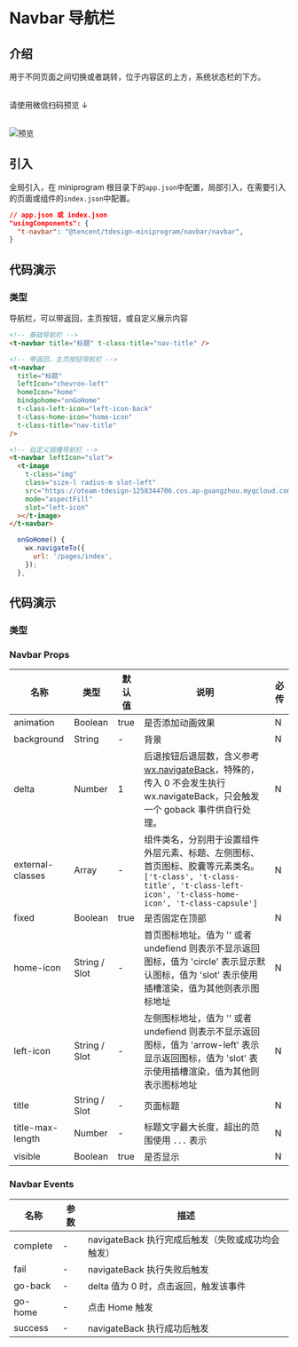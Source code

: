 # Navbar 导航栏

## 介绍

用于不同页面之间切换或者跳转，位于内容区的上方，系统状态栏的下方。<br/><br/>

请使用微信扫码预览 ↓<br/><br/>

![预览](https://tdesign.gtimg.com/miniprogram/qrcode/navbar.png)

## 引入

全局引入，在 miniprogram 根目录下的`app.json`中配置，局部引入，在需要引入的页面或组件的`index.json`中配置。

```json
// app.json 或 index.json
"usingComponents": {
  "t-navbar": "@tencent/tdesign-miniprogram/navbar/navbar",
}
```

## 代码演示

### 类型

导航栏，可以带返回，主页按钮，或自定义展示内容

```html
<!-- 基础导航栏 -->
<t-navbar title="标题" t-class-title="nav-title" />
```

```html
<!-- 带返回，主页按钮导航栏 -->
<t-navbar
  title="标题"
  leftIcon="chevron-left"
  homeIcon="home"
  bindgohome="onGoHome"
  t-class-left-icon="left-icon-back"
  t-class-home-icon="home-icon"
  t-class-title="nav-title"
/>
```

```html
<!-- 自定义插槽导航栏 -->
<t-navbar leftIcon="slot">
  <t-image
    t-class="img"
    class="size-l radius-m slot-left"
    src="https://oteam-tdesign-1258344706.cos.ap-guangzhou.myqcloud.com/mobile/%E5%8D%A0%E4%BD%8D%E5%9B%BE%402x.png"
    mode="aspectFill"
    slot="left-icon"
  ></t-image>
</t-navbar>
```

```js
  onGoHome() {
    wx.navigateTo({
      url: '/pages/index',
    });
  },
```

## 代码演示

### 类型

### Navbar Props

| 名称             | 类型          | 默认值 | 说明                                                                                                                                                                                                             | 必传 |
| ---------------- | ------------- | ------ | ---------------------------------------------------------------------------------------------------------------------------------------------------------------------------------------------------------------- | ---- |
| animation        | Boolean       | true   | 是否添加动画效果                                                                                                                                                                                                 | N    |
| background       | String        | -      | 背景                                                                                                                                                                                                             | N    |
| delta            | Number        | 1      | 后退按钮后退层数，含义参考 [wx.navigateBack](https://developers.weixin.qq.com/miniprogram/dev/api/route/wx.navigateBack.html)，特殊的，传入 0 不会发生执行 wx.navigateBack，只会触发一个 goback 事件供自行处理。 | N    |
| external-classes | Array         | -      | 组件类名，分别用于设置组件外层元素、标题、左侧图标、首页图标、胶囊等元素类名。`['t-class', 't-class-title', 't-class-left-icon', 't-class-home-icon', 't-class-capsule']`                                        | N    |
| fixed            | Boolean       | true   | 是否固定在顶部                                                                                                                                                                                                   | N    |
| home-icon        | String / Slot | -      | 首页图标地址。值为 '' 或者 undefiend 则表示不显示返回图标，值为 'circle' 表示显示默认图标，值为 'slot' 表示使用插槽渲染，值为其他则表示图标地址                                                                  | N    |
| left-icon        | String / Slot | -      | 左侧图标地址，值为 '' 或者 undefiend 则表示不显示返回图标，值为 'arrow-left' 表示显示返回图标，值为 'slot' 表示使用插槽渲染，值为其他则表示图标地址                                                              | N    |
| title            | String / Slot | -      | 页面标题                                                                                                                                                                                                         | N    |
| title-max-length | Number        | -      | 标题文字最大长度，超出的范围使用 `...` 表示                                                                                                                                                                      | N    |
| visible          | Boolean       | true   | 是否显示                                                                                                                                                                                                         | N    |

### Navbar Events

| 名称     | 参数 | 描述                                              |
| -------- | ---- | ------------------------------------------------- |
| complete | -    | navigateBack 执行完成后触发（失败或成功均会触发） |
| fail     | -    | navigateBack 执行失败后触发                       |
| go-back  | -    | delta 值为 0 时，点击返回，触发该事件             |
| go-home  | -    | 点击 Home 触发                                    |
| success  | -    | navigateBack 执行成功后触发                       |
